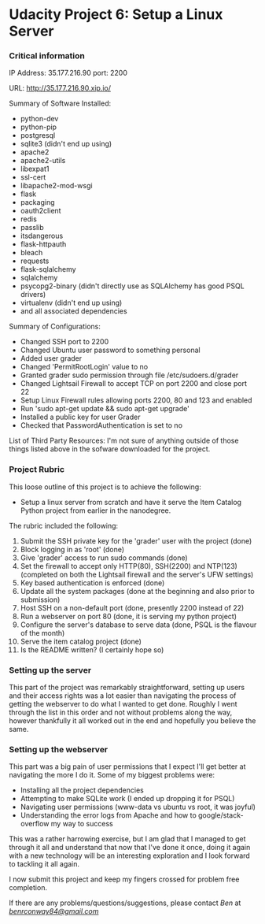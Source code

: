 # Udacity Project 6: Setup a Linux Server
### Critical information
IP Address: 35.177.216.90 port: 2200

URL: http://35.177.216.90.xip.io/

Summary of Software Installed:
- python-dev
- python-pip
- postgresql
- sqlite3 (didn't end up using)
- apache2
- apache2-utils
- libexpat1
- ssl-cert
- libapache2-mod-wsgi
- flask
- packaging
- oauth2client
- redis
- passlib
- itsdangerous
- flask-httpauth
- bleach
- requests
- flask-sqlalchemy
- sqlalchemy
- psycopg2-binary (didn't directly use as SQLAlchemy has good PSQL drivers)
- virtualenv (didn't end up using)
- and all associated dependencies

Summary of Configurations:
- Changed SSH port to 2200
- Changed Ubuntu user password to something personal
- Added user grader
- Changed 'PermitRootLogin' value to no
- Granted grader sudo permission through file /etc/sudoers.d/grader
- Changed Lightsail Firewall to accept TCP on port 2200 and close port 22
- Setup Linux Firewall rules allowing ports 2200, 80 and 123 and enabled
- Run 'sudo apt-get update && sudo apt-get upgrade'
- Installed a public key for user Grader
- Checked that PasswordAuthentication is set to no

List of Third Party Resources:
I'm not sure of anything outside of those things listed above in the sofware downloaded for the project.

### Project Rubric
This loose outline of this project is to achieve the following:
- Setup a linux server from scratch and have it serve the Item Catalog Python
project from earlier in the nanodegree.

The rubric included the following:
1) Submit the SSH private key for the 'grader' user with the project (done)
2) Block logging in as 'root' (done)
3) Give 'grader' access to run sudo commands (done)
4) Set the firewall to accept only HTTP(80), SSH(2200) and NTP(123) (completed
  on both the Lightsail firewall and the server's UFW settings)
5) Key based authentication is enforced (done)
6) Update all the system packages (done at the beginning and also prior to submission)
7) Host SSH on a non-default port (done, presently 2200 instead of 22)
8) Run a webserver on port 80 (done, it is serving my python project)
9) Configure the server's database to serve data (done, PSQL is the flavour of the month)
10) Serve the item catalog project (done)
11) Is the README written? (I certainly hope so)

### Setting up the server
This part of the project was remarkably straightforward, setting up users and their access
rights was a lot easier than navigating the process of getting the webserver to do what I
wanted to get done.
Roughly I went through the list in this order and not without problems along the way, however
thankfully it all worked out in the end and hopefully you believe the same.

### Setting up the webserver
This part was a big pain of user permissions that I expect I'll get better at
navigating the more I do it. Some of my biggest problems were:
- Installing all the project dependencies
- Attempting to make SQLite work (I ended up dropping it for PSQL)
- Navigating user permissions (www-data vs ubuntu vs root, it was joyful)
- Understanding the error logs from Apache and how to google/stack-overflow my way to success

This was a rather harrowing exercise, but I am glad that I managed to get through it all
and understand that now that I've done it once, doing it again with a new technology will
be an interesting exploration and I look forward to tackling it all again.

I now submit this project and keep my fingers crossed for problem free completion.

If there are any problems/questions/suggestions, please contact *Ben* at *benrconway84@gmail.com*
